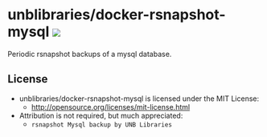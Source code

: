 # unblibraries/docker-rsnapshot-mysql [![](https://images.microbadger.com/badges/image/unblibraries/rsnapshot-mysql:latest.svg)](http://microbadger.com/images/unblibraries/rsnapshot-mysql:latest "Get your own image badge on microbadger.com")
Periodic rsnapshot backups of a mysql database.

## License
- unblibraries/docker-rsnapshot-mysql is licensed under the MIT License:
  - http://opensource.org/licenses/mit-license.html
- Attribution is not required, but much appreciated:
  - `rsnapshot Mysql backup by UNB Libraries`
